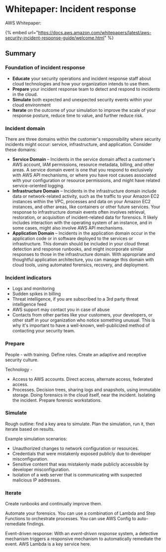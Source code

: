# Whitepaper: Incident response

AWS Whitepaper:&#x20;

{% embed url="https://docs.aws.amazon.com/whitepapers/latest/aws-security-incident-response-guide/welcome.html" %}

## Summary

### Foundation of incident response

* **Educate** your security operations and incident response staff about cloud technologies and how your organization intends to use them.
* **Prepare** your incident response team to detect and respond to incidents in the cloud.
* **Simulate** both expected and unexpected security events within your cloud environment
* **Iterate** on the outcome of your simulation to improve the scale of your response posture, reduce time to value, and further reduce risk.

### Incident domain&#x20;

There are three domains within the customer's responsibility where security incidents might occur: service, infrastructure, and application. Consider these domains:

* **Service Domain** – Incidents in the service domain affect a customer's AWS account, IAM permissions, resource metadata, billing, and other areas. A service domain event is one that you respond to exclusively with AWS API mechanisms, or where you have root causes associated with your configuration or resource permissions, and might have related service-oriented logging.
* **Infrastructure Domain** – Incidents in the infrastructure domain include data or network-related activity, such as the traffic to your Amazon EC2 instances within the VPC, processes and data on your Amazon EC2 instances, and other areas, like containers or other future services. Your response to infrastructure domain events often involves retrieval, restoration, or acquisition of incident-related data for forensics. It likely includes interaction with the operating system of an instance, and in some cases, might also involve AWS API mechanisms.
* **Application Domain** – Incidents in the application domain occur in the application code or in software deployed to the services or infrastructure. This domain should be included in your cloud threat detection and response runbooks, and might incorporate similar responses to those in the infrastructure domain. With appropriate and thoughtful application architecture, you can manage this domain with cloud tools, using automated forensics, recovery, and deployment.

### Incident indicators

* Logs and monitoring
* Sudden spikes in billing
* Threat intelligence, if you are subscribed to a 3rd party threat intelligence feed
* AWS support may contact you in case of abuse&#x20;
* Contacts from other parties like your customers, your developers, or other staff in your organization who notice something unusual. This is why it's important to have a well-known, well-publicized method of contacting your security team.

### Prepare

People - with training. Define roles. Create an adaptive and receptive security culture.

Technology -&#x20;

* Access to AWS accounts. Direct access, alternate access, federated access.&#x20;
* Processes. Decision trees, sharing logs and snapshots, using immutable storage. Doing forensics in the cloud itself, near the incident. Isolating the incident. Prepare forensic workstations.&#x20;

### Simulate

Rough outline: find a key area to simulate. Plan the simulation, run it, then iterate based on results.&#x20;

Example simulation scenarios:

* Unauthorized changes to network configuration or resources.
* Credentials that were mistakenly exposed publicly due to developer misconfiguration.
* Sensitive content that was mistakenly made publicly accessible by developer misconfiguration.
* Isolation of a web server that is communicating with suspected malicious IP addresses.

### Iterate

Create runbooks and continually improve them.

Automate your forensics. You can use a combination of Lambda and Step Functions to orchestrate processes. You can use AWS Config to auto-remediate findings.&#x20;

Event-driven response: With an _event-driven response_ system, a detective mechanism triggers a responsive mechanism to automatically remediate the event. AWS Lambda is a key service here.&#x20;

